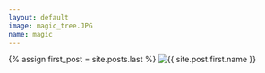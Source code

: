 ```yaml
---
layout: default
image: magic_tree.JPG
name: magic
---
```



{% assign first_post = site.posts.last %}
<img src="{{site.url}}/images/{{ first_post.image }}" title="{{ site.post.first.name }}" />

